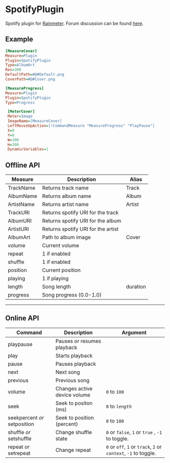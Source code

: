 # SpotifyPlugin

Spotify plugin for [Rainmeter](http://rainmeter.net/). Forum discussion can be found [here](http://rainmeter.net/forum/viewtopic.php?f=18&t=17077/).

## Example
```ini
[MeasureCover]
Measure=Plugin
Plugin=SpotifyPlugin
Type=AlbumArt
Res=300
DefaultPath=#@#Default.png
CoverPath=#@#Cover.png

[MeasureProgress]
Measure=Plugin
Plugin=SpotifyPlugin
Type=Progress

 [MeterCover]
 Meter=Image
 ImageName=[MeasureCover]
 LeftMouseUpAction=[!CommandMeasure "MeasureProgress" "PlayPause"]
 X=0
 Y=0
 W=300
 H=300
 DynamicVariables=1
```


## Offline API
|Measure	|Description						| Alias
|-----------|-----------------------------------|------|
|TrackName	|Returns track name					| Track
|AlbumName	|Returns album name					| Album
|ArtistName	|Returns artist name				| Artist
|TrackURI	|Returns spotify URI for the track
|AlbumURI	|Returns spotify URI for the album
|ArtistURI	|Returns spotify URI for the artist
|AlbumArt	|Path to album image				| Cover
|volume|Current volume
|repeat|1 if enabled
|shuffle|1 if enabled
|position|Current position
|playing|1 if playing
|length|Song length| duration
|progress|Song progress (0.0-1.0)
---

## Online API
|Command	| Description 					|Argument|
|-----------|------------------------		|--------------------
|playpause	|Pauses or resumes playback		|
|play		|Starts playback				|
|pause		|Pauses playback				|
|next		|Next song						|
|previous	|Previous song					|
|volume		|Changes active device volume	|```0``` to ```100```
|seek		|Seek to positon (ms)			|```0``` to *```length```*
|seekpercent *or* setposition|Seek to position (percent)		|```0``` to ```100```
|shuffle *or* setshuffle|Change shuffle state					|```0``` or ```false```, ```1``` or ```true``` , ```-1``` to toggle.
|repeat	*or* setrepeat	|Change repeat					|```0``` or ```off```, ```1``` or ```track```, ```2``` or ```context```, ```-1``` to toggle.
